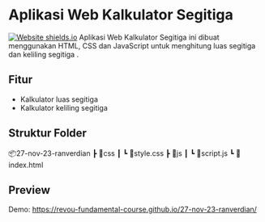 # Aplikasi Web Kalkulator Segitiga

[![Website shields.io](https://img.shields.io/website-up-down-green-red/http/shields.io.svg)](http://shields.io/)
Aplikasi Web Kalkulator Segitiga ini dibuat menggunakan HTML, CSS dan JavaScript untuk menghitung luas segitiga dan keliling segitiga .

## Fitur

- Kalkulator luas segitiga
- Kalkulator keliling segitiga

## Struktur Folder

📦27-nov-23-ranverdian
┣ 📂css
┃ ┗ 📜style.css
┣ 📂js
┃ ┗ 📜script.js
┗ 📜index.html

## Preview

Demo: https://revou-fundamental-course.github.io/27-nov-23-ranverdian/
